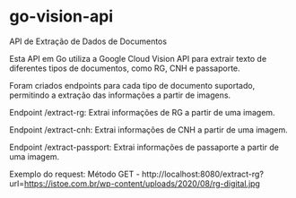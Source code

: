 # go-vision-api

API de Extração de Dados de Documentos 

Esta API em Go utiliza a Google Cloud Vision API para extrair texto de diferentes tipos de documentos, como RG, CNH e passaporte.

Foram criados endpoints para cada tipo de documento suportado, permitindo a extração das informações a partir de imagens.

Endpoint /extract-rg: Extrai informações de RG a partir de uma imagem. 

Endpoint /extract-cnh: Extrai informações de CNH a partir de uma imagem. 

Endpoint /extract-passport: Extrai informações de passaporte a partir de uma imagem.

Exemplo do request: Método GET - http://localhost:8080/extract-rg?url=https://istoe.com.br/wp-content/uploads/2020/08/rg-digital.jpg
